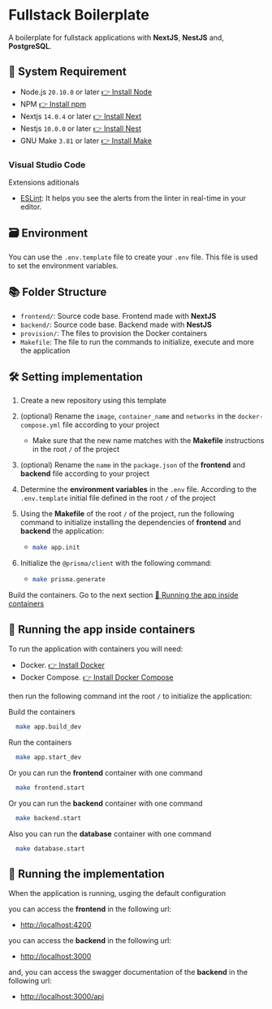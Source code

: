 # Fullstack Boilerplate

A boilerplate for fullstack applications with **NextJS**, **NestJS** and, **PostgreSQL**.

## 📜 System Requirement

- Node.js `20.10.0` or later [👉 Install Node](https://nodejs.org/es/download)
- NPM [👉 Install npm](https://docs.npmjs.com/downloading-and-installing-node-js-and-npm)
- Nextjs `14.0.4` or later [👉 Install Next](https://nextjs.org/docs/getting-started)
- Nestjs `10.0.0` or later [👉 Install Nest](https://docs.nestjs.com/)
- GNU Make `3.81` or later [👉 Install Make](https://www.gnu.org/software/make/)

### Visual Studio Code

Extensions aditionals

- [ESLint](https://marketplace.visualstudio.com/items?itemName=dbaeumer.vscode-eslint): It helps you see the alerts from the linter in real-time in your editor.

## 🗃️ Environment

You can use the `.env.template` file to create your `.env` file. This file is used to set the environment variables.

## 📚 Folder Structure

- `frontend/`: Source code base. Frontend made with **NextJS**
- `backend/`: Source code base. Backend made with **NestJS**
- `provision/`: The files to provision the Docker containers
- `Makefile`: The file to run the commands to initialize, execute and more the application

## 🛠️ Setting implementation

1. Create a new repository using this template
2. (optional) Rename the `image`, `container_name` and `networks` in the `docker-compose.yml` file according to your project
   - Make sure that the new name matches with the **Makefile** instructions in the root `/` of the project
3. (optional) Rename the `name` in the `package.json` of the **frontend** and **backend** file according to your project
4. Determine the **environment variables** in the `.env` file. According to the `.env.template` initial file defined in the root `/` of the project
5. Using the **Makefile** of the root `/` of the project, run the following command to initialize installing the dependencies of **frontend** and **backend** the application:

    - ```bash
      make app.init
      ```

6. Initialize the `@prisma/client` with the following command:

    - ```bash
      make prisma.generate
      ```

Build the containers. Go to the next section [🐳 Running the app inside containers](#-running-the-app-inside-containers)

## 🐳 Running the app inside containers

To run the application with containers you will need:

- Docker. [👉 Install Docker](https://docs.docker.com/get-docker/)
- Docker Compose. [👉 Install Docker Compose](https://docs.docker.com/compose/install/)

then run the following command int the root `/` to initialize the application:

Build the containers

```bash
  make app.build_dev
```

Run the containers

```bash
  make app.start_dev
```

Or you can run the **frontend** container with one command

```bash
  make frontend.start
```

Or you can run the **backend** container with one command

```bash
  make backend.start
```

Also you can run the **database** container with one command

```bash
  make database.start
```

## 🚀 Running the implementation

When the application is running, usging the default configuration

you can access the **frontend** in the following url:

- [http://localhost:4200](http://localhost:4200)

you can access the **backend** in the following url:

- [http://localhost:3000](http://localhost:3000)

and, you can access the swagger documentation of the **backend** in the following url:

- [http://localhost:3000/api](http://localhost:3000/api)

